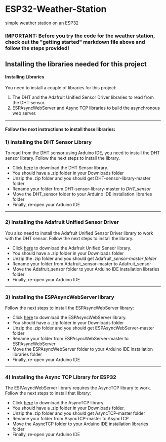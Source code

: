 # ESP32-Weather-Station
simple weather station on an ESP32

### IMPORTANT: Before you try the code for the weather station, check out the "getting started" markdown file above and follow the steps provided!


## Installing the libraries needed for this project

#### Installing Libraries
You need to install a couple of libraries for this project:

1) The DHT and the Adafruit Unified Sensor Driver libraries to read from the DHT sensor.
2) ESPAsyncWebServer and Async TCP libraries to build the asynchronous web server.
____________
#### Follow the next instructions to install those libraries:

### 1) Installing the DHT Sensor Library
To read from the DHT sensor using Arduino IDE, you need to install the DHT sensor library. Follow the next steps to install the library.

- Click [here](https://github.com/adafruit/DHT-sensor-library/archive/master.zip) to download the DHT Sensor library.
- You should have a .zip folder in your Downloads folder
- Unzip the .zip folder and you should get DHT-sensor-library-master folder
- Rename your folder from DHT-sensor-library-master to  *DHT_sensor*
- Move the DHT_sensor folder to your Arduino IDE installation libraries folder
- Finally, re-open your Arduino IDE
_____________
### 2) Installing the Adafruit Unified Sensor Driver

You also need to install the Adafruit Unified Sensor Driver library to work with the DHT sensor. Follow the next steps to install the library.

- Click [here](https://github.com/adafruit/Adafruit_Sensor/archive/master.zip) to download the Adafruit Unified Sensor library. 
- You should have a .zip folder in your Downloads folder
- Unzip the .zip folder and you should get Adafruit_*sensor-master folder*
- Rename your folder from Adafruit_sensor-master to Adafruit_sensor
- Move the Adafruit_sensor folder to your Arduino IDE installation libraries folder
- Finally, re-open your Arduino IDE
____________
### 3) Installing the ESPAsyncWebServer library

Follow the next steps to install the ESPAsyncWebServer library:

- Click [here](https://github.com/me-no-dev/ESPAsyncWebServer/archive/master.zip) to download the ESPAsyncWebServer library.
-  You should have a .zip folder in your Downloads folder
- Unzip the .zip folder and you should get ESPAsyncWebServer-master folder
- Rename your folder from ESPAsyncWebServer-master to ESPAsyncWebServer
- Move the ESPAsyncWebServer folder to your Arduino IDE installation libraries folder
- Finally, re-open your Arduino IDE
________________
### 4) Installing the Async TCP Library for ESP32

The ESPAsyncWebServer library requires the AsyncTCP library to work. Follow the next steps to install that library:

- Click [here](https://github.com/me-no-dev/AsyncTCP/archive/master.zip) to download the AsyncTCP library. 
- You should have a .zip folder in your Downloads folder.
- Unzip the .zip folder and you should get AsyncTCP-master folder
- Rename your folder from AsyncTCP-master to AsyncTCP
- Move the AsyncTCP folder to your Arduino IDE installation libraries folder
- Finally, re-open your Arduino IDE
